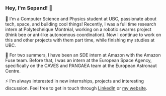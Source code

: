 ### Hey, I'm Sepand! 👋

🔭 I'm a Computer Science and Physics student at UBC, passionate about tech, space, and building cool things! Recently, I was a full time research intern at Polytechnique Montréal, working on a robotic swarms project (think bee or ant-like autonomous coordination). Now I continue to work on this and other projects with them part time, while finishing my studies at UBC.

🌱 For two summers, I have been an SDE intern at Amazon with the Amazon Fuse team. Before that, I was an intern at the European Space Agency, specifically on the CAVES and PANGAEA team at the European Astronaut Centre.

⚡ I'm always interested in new internships, projects and interesting discussion. Feel free to get in touch through [LinkedIn](https://linkedin.com/in/sepandd) or [my website](https://sepand.me).
